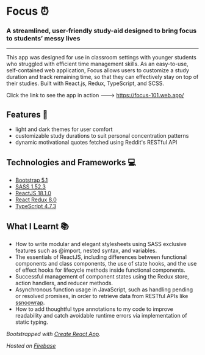 # Focus ⏰

### A streamlined, user-friendly study-aid designed to bring **focus** to students’ messy lives

---

This app was designed for use in classroom settings with younger students who struggled with efficient time management skills. As an easy-to-use, self-contained web application, Focus allows users to customize a study duration and track remaining time, so that they can effectively stay on top of their studies. Built with React.js, Redux, TypeScript, and SCSS.

Click the link to see the app in action ---> https://focus-101.web.app/

## Features 🤖

- light and dark themes for user comfort
- customizable study durations to suit personal concentration patterns
- dynamic motivational quotes fetched using Reddit's RESTful API

## Technologies and Frameworks 💻

- [Bootstrap 5.1](https://getbootstrap.com/)
- [SASS 1.52.3](https://sass-lang.com/)
- [ReactJS 18.1.0](https://reactjs.org/)
- [React Redux 8.0](https://react-redux.js.org/)
- [TypeScript 4.7.3](https://www.typescriptlang.org/)

## What I Learnt 📚

- How to write modular and elegant stylesheets using SASS exclusive features such as @import, nested syntax, and variables.
- The essentials of ReactJS, including differences between functional components and class components, the use of state hooks, and the use of effect hooks for lifecycle methods inside functional components.
- Successful management of component states using the Redux store, action handlers, and reducer methods.
- Asynchronous function usage in JavaScript, such as handling pending or resolved promises, in order to retrieve data from RESTful APIs like [ssnoowrap](<[https://github.com/not-an-aardvark/snoowrap](https://github.com/not-an-aardvark/snoowrap)>).
- How to add thoughtful type annotations to my code to improve readability and catch avoidable runtime errors via implementation of static typing.

_Bootstrapped with [Create React App](https://github.com/facebook/create-react-app)._

_Hosted on [Firebase](https://firebase.google.com/)_
